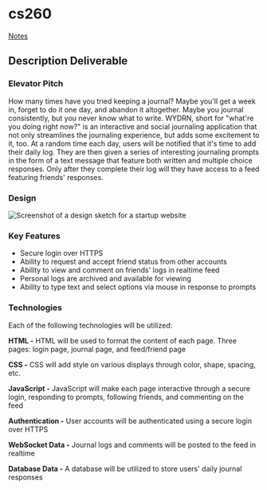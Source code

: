 # cs260
[Notes](/startup/notes.md)
## Description Deliverable
### Elevator Pitch
How many times have you tried keeping a journal? Maybe you'll get a week in, forget to do it one day, and abandon it altogether. Maybe you journal consistently, but you never know what to write. WYDRN, short for "what're you doing right now?" is an interactive and social journaling application that not only streamlines the journaling experience, but adds some excitement to it, too. At a random time each day, users will be notified that it's time to add their daily log. They are then given a series of interesting journaling prompts in the form of a text message that feature both written and multiple choice responses. Only after they complete their log will they have access to a feed featuring friends' responses. 
### Design

![Screenshot of a design sketch for a startup website]()
### Key Features
* Secure login over HTTPS
* Ability to request and accept friend status from other accounts
* Ability to view and comment on friends' logs in realtime feed
* Personal logs are archived and available for viewing
* Ability to type text and select options via mouse in response to prompts
### Technologies
Each of the following technologies will be utilized:

**HTML -** HTML will be used to format the content of each page. Three pages: login page, journal page, and feed/friend page

**CSS -** CSS will add style on various displays through color, shape, spacing, etc.

**JavaScript -** JavaScript will make each page interactive through a secure login, responding to prompts, following friends, and commenting on the feed

**Authentication -** User accounts will be authenticated using a secure login over HTTPS

**WebSocket Data -** Journal logs and comments will be posted to the feed in realtime

**Database Data -** A database will be utilized to store users' daily journal responses


